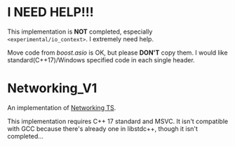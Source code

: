 # I NEED HELP!!!
This implementation is **NOT** completed, especially `<experimental/io_context>`. I extremely need help.

Move code from *boost.asio* is OK, but please **DON'T** copy them. I would like standard(C++17)/Windows specified code in each single header.
# Networking_V1
An implementation of [Networking TS](http://www.open-std.org/jtc1/sc22/wg21/docs/papers/2018/n4734.pdf).

This implementation requires C++ 17 standard and MSVC. It isn't compatible with GCC because there's already one in libstdc++, though it isn't completed...
